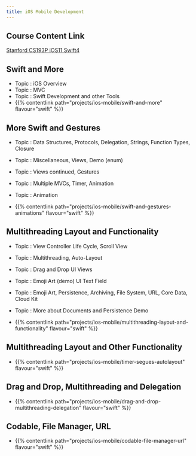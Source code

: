 ```yaml
---
title: iOS Mobile Development
---
```


## Course Content Link

[Stanford CS193P iOS11 Swift4](https://drive.google.com/drive/folders/1-TWZDChwwzkiGzt78QlPZDzN-j82JfR6)

## Swift and More

- Topic : iOS Overview
- Topic : MVC
- Topic : Swift Development and other Tools
- {{% contentlink path="projects/ios-mobile/swift-and-more" flavour="swift" %}}

## More Swift and Gestures

- Topic : Data Structures, Protocols, Delegation, Strings, Function Types, Closure

- Topic : Miscellaneous, Views, Demo (enum)

- Topic : Views continued, Gestures

- Topic : Multiple MVCs, Timer, Animation

- Topic : Animation

- {{% contentlink path="projects/ios-mobile/swift-and-gestures-animations" flavour="swift" %}}

## Multithreading Layout and Functionality

- Topic : View Controller Life Cycle, Scroll View

- Topic : Multithreading, Auto-Layout

- Topic : Drag and Drop UI Views

- Topic : Emoji Art (demo) UI Text Field

- Topic : Emoji Art, Persistence, Archiving, File System, URL, Core Data, Cloud Kit

- Topic : More about Documents and Persistence Demo

- {{% contentlink path="projects/ios-mobile/multithreading-layout-and-functionality" flavour="swift" %}}

## Multithreading Layout and Other Functionality

- {{% contentlink path="projects/ios-mobile/timer-segues-autolayout" flavour="swift" %}}

## Drag and Drop, Multithreading and Delegation

- {{% contentlink path="projects/ios-mobile/drag-and-drop-multithreading-delegation" flavour="swift" %}}

## Codable, File Manager, URL

- {{% contentlink path="projects/ios-mobile/codable-file-manager-url" flavour="swift" %}}
